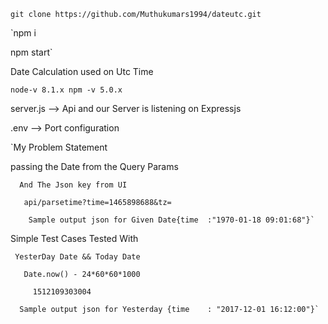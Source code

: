 `git clone https://github.com/Muthukumars1994/dateutc.git`

`npm i

npm start`


Date Calculation used on Utc Time

`node-v 8.1.x
 npm -v 5.0.x`


server.js --> Api and our Server is listening on Expressjs 

.env --> Port configuration 


`My Problem Statement 

passing the Date from the Query Params             

      And The Json key from UI
       
       api/parsetime?time=1465898688&tz=
        
        Sample output json for Given Date{time	:"1970-01-18 09:01:68"}`
  

Simple Test Cases Tested With 

     YesterDay Date && Today Date
      
       Date.now() - 24*60*60*1000
        
         1512109303004 
      
      Sample output json for Yesterday {time	: "2017-12-01 16:12:00"}`




